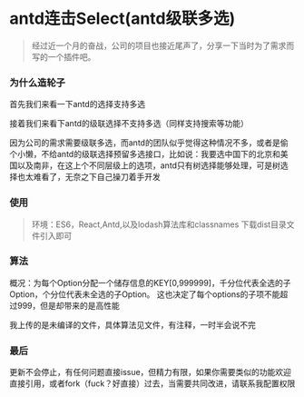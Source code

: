# antd连击Select(antd级联多选)

> 经过近一个月的奋战，公司的项目也接近尾声了，分享一下当时为了需求而写的一个插件吧。

### 为什么造轮子
首先我们来看一下antd的选择支持多选

[](https://github.com/hanzhangyu/antdCascadedSelect/tree/master/app/img/antdselect.gif)

接着我们来看下antd的级联选择不支持多选（同样支持搜索等功能）

[](https://github.com/hanzhangyu/antdCascadedSelect/tree/master/app/img/antdcascader.gif)

因为公司的需求需要级联多选，而antd的团队似乎觉得这种情况不多，或者是偷个小懒，不给antd的级联选择预留多选接口，比如说：我要选中国下的北京和美国以及南非，在这上个不同层级上的选项，antd只有树选择能够处理，可是树选择也太难看了，无奈之下自己操刀着手开发

[](https://github.com/hanzhangyu/antdCascadedSelect/tree/master/app/img/cascadedselect.gif)

### 使用

> 环境：ES6，React,Antd,以及lodash算法库和classnames
下载dist目录文件引入即可

### 算法

概况：为每个Option分配一个储存信息的KEY[0,999999]，千分位代表全选的子Option，个分位代表未全选的子Option。
这也决定了每个options的子项不能超过999，但是却带来的是高性能

我上传的是未编译的文件，具体算法见文件，有注释，一时半会说不完

### 最后

更新不会停止，有任何问题直接issue，但精力有限，如果你需要类似的功能欢迎直接引用，或者fork（fuck？好直接）过去，当需要共同改进，请联系我配置权限




